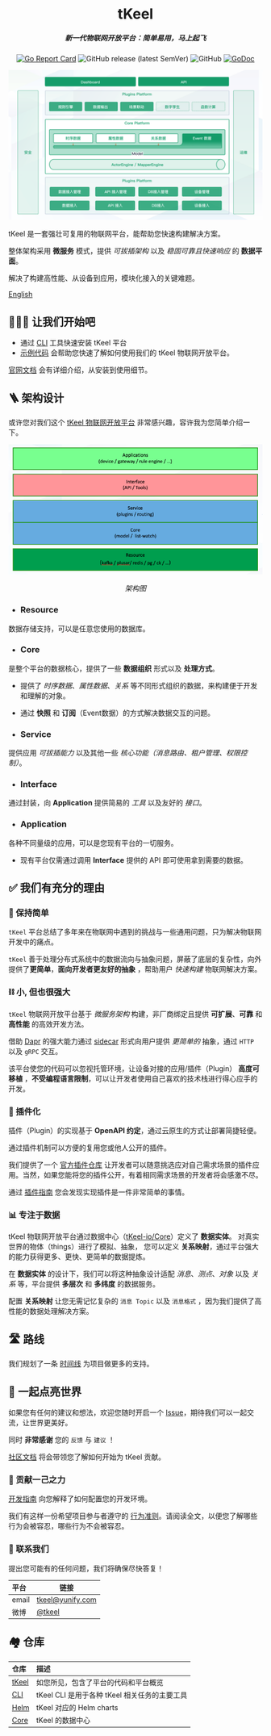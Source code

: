 <h1 align="center"> tKeel</h1>
<h5 align="center"> 新一代物联网开放平台：简单易用，马上起飞</h5>
<div align="center">

[![Go Report Card](https://goreportcard.com/badge/github.com/tkeel-io/tkeel)](https://goreportcard.com/report/github.com/tkeel-io/tkeel)
![GitHub release (latest SemVer)](https://img.shields.io/github/v/release/tkeel-io/tkeel)
![GitHub](https://img.shields.io/github/license/tkeel-io/tkeel?style=plastic)
[![GoDoc](https://godoc.org/github.com/tkeel-io/tkeel?status.png)](http://godoc.org/github.com/tkeel-io/tkeel)
</div>

<div align="center">

![img.png](docs/images/img/system.png)
</div>

tKeel 是一套强壮可复用的物联网平台，能帮助您快速构建解决方案。

整体架构采用 **微服务** 模式，提供 *可拔插架构* 以及 *稳固可靠且快速响应* 的 **数据平面**。

解决了构建高性能、从设备到应用，模块化接入的关键难题。 

[English](README.md)

## 🏃🏻‍♀️ 让我们开始吧

* 通过 [CLI](https://github.com/tkeel-io/cli#) 工具快速安装 tKeel 平台
* [示例代码](https://github.com/tkeel-io/tkeel/tree/main/example) 会帮助您快速了解如何使用我们的 tKeel 物联网开放平台。

[官网文档]() 会有详细介绍，从安装到使用细节。


## 🪜 架构设计

或许您对我们这个 [tKeel 物联网开放平台]() 非常感兴趣，容许我为您简单介绍一下。

<div align="center">

![img.png](docs/images/img/layer.png)


<i data-selectable-paragraph="">架构图</i>
</div>

- ### **Resource**
数据存储支持，可以是任意您使用的数据库。
- ### **Core**
是整个平台的数据核心，提供了一些 **数据组织** 形式以及 **处理方式**。
 - 提供了 *时序数据*、_属性数据_、*关系* 等不同形式组织的数据，来构建便于开发和理解的对象。
 - 通过 **快照** 和 **订阅**（Event数据）的方式解决数据交互的问题。

 - ### **Service** 
提供应用 *可拔插能力* 以及其他一些 *核心功能（消息路由、租户管理、权限控制）*。
- ### **Interface**
通过封装，向 **Application** 提供简易的 *工具* 以及友好的 *接口*。
- ### **Application**
各种不同量级的应用，可以是您现有平台的一切服务。
- 现有平台仅需通过调用 **Interface** 提供的 API 即可使用拿到需要的数据。

## ✅ 我们有充分的理由

### 🥛 保持简单 
`tKeel` 平台总结了多年来在物联网中遇到的挑战与一些通用问题，只为解决物联网开发中的痛点。

`tKeel` 善于处理分布式系统中的数据流向与抽象问题，屏蔽了底层的复杂性，向外提供了**更简单**，**面向开发者更友好的抽象** ，帮助用户 *快速构建* 物联网解决方案。

### ⛓️ 小, 但也很强大
`tKeel` 物联网开放平台基于 *微服务架构* 构建，非厂商绑定且提供 **可扩展**、**可靠** 和 **高性能** 的高效开发方法。

借助 [Dapr](https://dapr.io) 的强大能力通过 [sidecar](https://docs.dapr.io/concepts/dapr-services/sidecar/) 形式向用户提供 *更简单的* 抽象，通过 `HTTP` 以及 `gRPC` 交互。

该平台使您的代码可以忽视托管环境，让设备对接的应用/插件（Plugin） **高度可移植** ，**不受编程语言限制**，可以让开发者使用自己喜欢的技术栈进行得心应手的开发。

### 🔌 插件化
插件（Plugin）的实现基于 **OpenAPI 约定**，通过云原生的方式让部署简捷轻便。

通过插件机制可以方便的复用您或他人公开的插件。

我们提供了一个 [官方插件仓库]() 让开发者可以随意挑选应对自己需求场景的插件应用。当然，如果您能将您的插件公开，有着相同需求场景的开发者将会感激不尽。

通过 [插件指南]() 您会发现实现插件是一件非常简单的事情。

### 📊 专注于数据
tKeel 物联网开放平台通过数据中心（[tKeel-io/Core](https://github.com/tkeel-io/core )）定义了 **数据实体**。 
对真实世界的物体（things）进行了模拟、抽象，
您可以定义 **关系映射**，通过平台强大的能力获得更多、更快、更简单的数据提炼。

在 **数据实体** 的设计下，我们可以将这种抽象设计适配 *消息*、_测点_、*对象* 以及 *关系* 等，平台提供 **多层次** 和 **多纬度** 的数据服务。

配置 **关系映射** 让您无需记忆复杂的 `消息 Topic` 以及 `消息格式` ，因为我们提供了高性能的数据处理解决方案。

## 🛣️ 路线
我们规划了一条 [时间线](https://github.com/tkeel-io/tkeel/issues/30) 为项目做更多的支持。

## 💬 一起点亮世界
如果您有任何的建议和想法，欢迎您随时开启一个 [Issue](https://github.com/tkeel-io/keel/issues )，期待我们可以一起交流，让世界更美好。

同时 **非常感谢** 您的 `反馈` 与 `建议` ！

[社区文档](docs/development/README.md) 将会带领您了解如何开始为 tKeel 贡献。

### 🙌 贡献一己之力

[开发指南](docs/development/developing-tkeel.md) 向您解释了如何配置您的开发环境。

我们有这样一份希望项目参与者遵守的 [行为准则](docs/community/code-of-conduct.md)。请阅读全文，以便您了解哪些行为会被容忍，哪些行为不会被容忍。

### 🌟 联系我们
提出您可能有的任何问题，我们将确保尽快答复！

| 平台 | 链接 |
|:---|----|
|email| tkeel@yunify.com|
|微博| [@tkeel]()|

## 🏘️ 仓库

| 仓库 | 描述 |
|:-----|:------------|
| [tKeel](https://github.com/tkeel-io/tkeel) | 如您所见，包含了平台的代码和平台概览|
| [CLI](https://github.com/tkeel-io/cli) | tKeel CLI 是用于各种 tKeel 相关任务的主要工具 |
| [Helm](https://github.com/tkeel-io/helm-charts) | tKeel 对应的 Helm charts |
| [Core](https://github.com/tkeel-io/core) | tKeel 的数据中心 |

